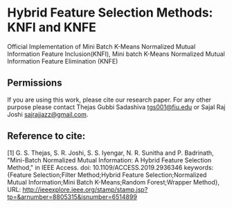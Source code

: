 # Hybrid Feature Selection Methods: KNFI and KNFE
Official Implementation of Mini Batch K-Means Normalized Mutual Information Feature Inclusion(KNFI), Mini batch K-Means Normalized
Mutual Information Feature Elimination (KNFE)

## Permissions
If you are using this work, please cite our research paper. For any other purpose please contact Thejas Gubbi Sadashiva <tgs001@fiu.edu> or Sajal Raj Joshi <sajrajjazz@gmail.com>.

## Reference to cite:
[1] G. S. Thejas, S. R. Joshi, S. S. Iyengar, N. R. Sunitha and P. Badrinath, "Mini-Batch Normalized Mutual Information: A Hybrid Feature Selection Method," in IEEE Access.
doi: 10.1109/ACCESS.2019.2936346
keywords: {Feature Selection;Filter Method;Hybrid Feature Selection;Normalized Mutual Information;Mini Batch K-Means;Random Forest;Wrapper Method},
URL: http://ieeexplore.ieee.org/stamp/stamp.jsp?tp=&arnumber=8805315&isnumber=6514899

